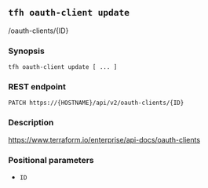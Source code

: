 ## `tfh oauth-client update`

/oauth-clients/{ID}

### Synopsis

    tfh oauth-client update [ ... ]

### REST endpoint

    PATCH https://{HOSTNAME}/api/v2/oauth-clients/{ID}

### Description

https://www.terraform.io/enterprise/api-docs/oauth-clients

### Positional parameters

* `ID`

